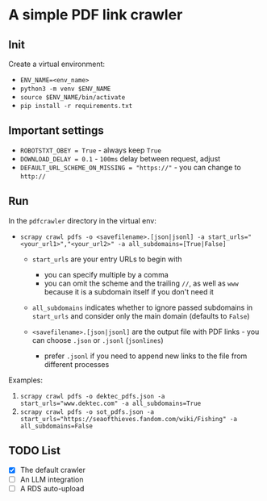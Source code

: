 # A simple PDF link crawler

## Init
Create a virtual environment: 
- `ENV_NAME=<env_name>`
- `python3 -m venv $ENV_NAME`
- `source $ENV_NAME/bin/activate`
- `pip install -r requirements.txt`

## Important settings
- `ROBOTSTXT_OBEY = True` - always keep `True`
- `DOWNLOAD_DELAY = 0.1` - `100ms` delay between request, adjust
- `DEFAULT_URL_SCHEME_ON_MISSING = "https://"` - you can change to `http://`

## Run
In the `pdfcrawler` directory in the virtual env: 
- `scrapy crawl pdfs -o <savefilename>.[json|jsonl] -a start_urls="<your_url1>","<your_url2>" -a all_subdomains=[True|False]`
  - `start_urls` are your entry URLs to begin with
    - you can specify multiple by a comma
    - you can omit the scheme and the trailing `//`, as well as `www` because it is a subdomain itself if you don't need it

  - `all_subdomains` indicates whether to ignore passed subdomains in `start_urls` and consider only the main domain (defaults to `False`)
  - `<savefilename>.[json|jsonl]` are the output file with PDF links - you can choose `.json` or `.jsonl` (`jsonlines`) 
    - prefer `.jsonl` if you need to append new links to the file from different processes

Examples:
1. `scrapy crawl pdfs -o dektec_pdfs.json -a start_urls="www.dektec.com" -a all_subdomains=True`
2. `scrapy crawl pdfs -o sot_pdfs.json -a start_urls="https://seaofthieves.fandom.com/wiki/Fishing" -a all_subdomains=False`


## TODO List
- [x] The default crawler
- [ ] An LLM integration
- [ ] A RDS auto-upload
